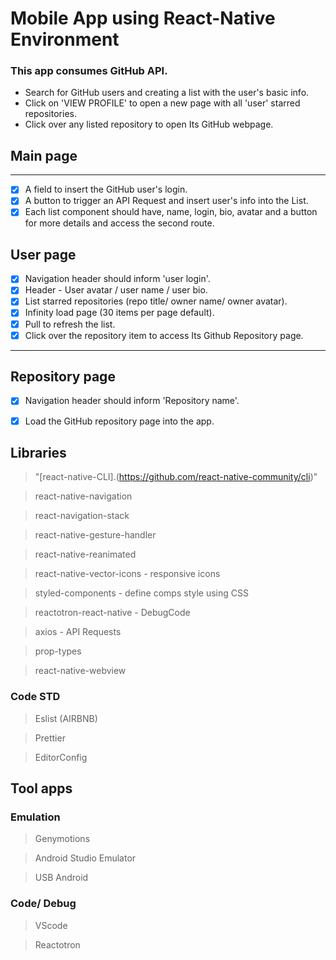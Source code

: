 # Mobile App using React-Native Environment
### This app consumes GitHub API.
* Search for GitHub users and creating a list with the user's basic info.
* Click on 'VIEW PROFILE' to open a new page with all 'user' starred repositories.
* Click over any listed repository to open Its GitHub webpage.


## Main page
----
- [x] A field to insert the GitHub user's login.
- [x] A button to trigger an API Request and insert user's info into the List.
- [x] Each list component should have, name, login, bio, avatar and a button for more details and access the second route.

## User page
- [x] Navigation header should inform 'user login'.
- [x] Header - User avatar / user name / user bio.
- [x] List starred repositories (repo title/ owner name/ owner avatar).
- [x] Infinity load page (30 items per page default).
- [x] Pull to refresh the list.
- [x] Click over the repository item to access Its Github Repository page.
---
## Repository page
- [x] Navigation header should inform 'Repository name'.
- [x] Load the GitHub repository page into the app.


## Libraries
> "[react-native-CLI].(https://github.com/react-native-community/cli)"

> react-native-navigation

> react-navigation-stack

> react-native-gesture-handler

> react-native-reanimated

> react-native-vector-icons - responsive icons

> styled-components - define comps style using CSS

> reactotron-react-native - DebugCode

> axios - API Requests

> prop-types

> react-native-webview

### Code STD
> Eslist (AIRBNB)

> Prettier

> EditorConfig

## Tool apps
### Emulation
> Genymotions

> Android Studio Emulator

> USB Android

### Code/ Debug
> VScode

> Reactotron


